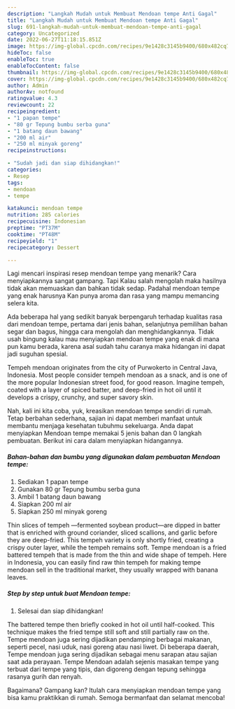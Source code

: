 ```yaml
---
description: "Langkah Mudah untuk Membuat Mendoan tempe Anti Gagal"
title: "Langkah Mudah untuk Membuat Mendoan tempe Anti Gagal"
slug: 691-langkah-mudah-untuk-membuat-mendoan-tempe-anti-gagal
category: Uncategorized
date: 2022-06-27T11:18:15.851Z
image: https://img-global.cpcdn.com/recipes/9e1428c3145b9400/680x482cq70/mendoan-tempe-foto-resep-utama.jpg
hideToc: false
enableToc: true
enableTocContent: false
thumbnail: https://img-global.cpcdn.com/recipes/9e1428c3145b9400/680x482cq70/mendoan-tempe-foto-resep-utama.jpg
cover: https://img-global.cpcdn.com/recipes/9e1428c3145b9400/680x482cq70/mendoan-tempe-foto-resep-utama.jpg
author: Admin
authorAv: notfound
ratingvalue: 4.3
reviewcount: 22
recipeingredient:
- "1 papan tempe"
- "80 gr Tepung bumbu serba guna"
- "1 batang daun bawang"
- "200 ml air"
- "250 ml minyak goreng"
recipeinstructions:

- "Sudah jadi dan siap dihidangkan!"
categories:
- Resep
tags:
- mendoan
- tempe

katakunci: mendoan tempe 
nutrition: 285 calories
recipecuisine: Indonesian
preptime: "PT37M"
cooktime: "PT48M"
recipeyield: "1"
recipecategory: Dessert

---
```



Lagi mencari inspirasi resep mendoan tempe yang menarik? Cara menyiapkannya sangat gampang. Tapi Kalau salah mengolah maka hasilnya tidak akan memuaskan dan bahkan tidak sedap. Padahal mendoan tempe yang enak harusnya Kan punya aroma dan rasa yang mampu memancing selera kita.


Ada beberapa hal yang sedikit banyak berpengaruh terhadap kualitas rasa dari mendoan tempe, pertama dari jenis bahan, selanjutnya pemilihan bahan segar dan bagus, hingga cara mengolah dan menghidangkannya. Tidak usah bingung kalau mau menyiapkan mendoan tempe yang enak di mana pun kamu berada, karena asal sudah tahu caranya maka hidangan ini dapat jadi suguhan spesial.

Tempeh mendoan originates from the city of Purwokerto in Central Java, Indonesia. Most people consider tempeh mendoan as a snack, and is one of the more popular Indonesian street food, for good reason. Imagine tempeh, coated with a layer of spiced batter, and deep-fried in hot oil until it develops a crispy, crunchy, and super savory skin.


Nah, kali ini kita coba, yuk, kreasikan mendoan tempe sendiri di rumah. Tetap berbahan sederhana, sajian ini dapat memberi manfaat untuk membantu menjaga kesehatan tubuhmu sekeluarga. Anda dapat menyiapkan Mendoan tempe memakai 5 jenis bahan dan 0 langkah pembuatan. Berikut ini cara dalam menyiapkan hidangannya.

<!--inarticleads1-->

##### Bahan-bahan dan bumbu yang digunakan dalam pembuatan Mendoan tempe:

1. Sediakan 1 papan tempe
1. Gunakan 80 gr Tepung bumbu serba guna
1. Ambil 1 batang daun bawang
1. Siapkan 200 ml air
1. Siapkan 250 ml minyak goreng


Thin slices of tempeh —fermented soybean product—are dipped in batter that is enriched with ground coriander, sliced scallions, and garlic before they are deep-fried. This tempeh variety is only shortly fried, creating a crispy outer layer, while the tempeh remains soft. Tempe mendoan is a fried battered tempeh that is made from the thin and wide shape of tempeh. Here in Indonesia, you can easily find raw thin tempeh for making tempe mendoan sell in the traditional market, they usually wrapped with banana leaves. 

<!--inarticleads2-->

##### Step by step untuk buat Mendoan tempe:


1. Selesai dan siap dihidangkan!

The battered tempe then briefly cooked in hot oil until half-cooked. This technique makes the fried tempe still soft and still partially raw on the. Tempe mendoan juga sering dijadikan pendamping berbagai makanan, seperti pecel, nasi uduk, nasi goreng atau nasi liwet. Di beberapa daerah, Tempe mendoan juga sering dijadikan sebagai menu sarapan atau sajian saat ada perayaan. Tempe Mendoan adalah sejenis masakan tempe yang terbuat dari tempe yang tipis, dan digoreng dengan tepung sehingga rasanya gurih dan renyah. 

Bagaimana? Gampang kan? Itulah cara menyiapkan mendoan tempe yang bisa kamu praktikkan di rumah. Semoga bermanfaat dan selamat mencoba!

